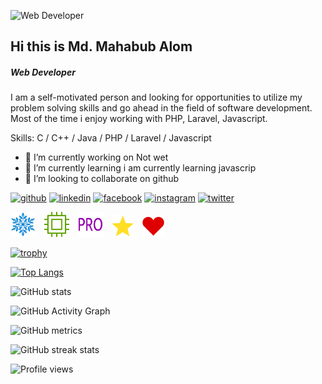 
![Web Developer](https://avatars.githubusercontent.com/u/59614311?s=400&u=60b404880bd41d3693861a300ef360f8d402a4d6&v=4)

## Hi this is Md. Mahabub Alom
##### Web Developer


I am a self-motivated person and looking for opportunities to utilize my problem solving skills and go ahead in the field of software development. Most of the time i enjoy working with PHP, Laravel, Javascript.

Skills: C / C++ / Java / PHP / Laravel / Javascript

- 🔭 I’m currently working on Not wet 
- 🌱 I’m currently learning i am currently learning javascrip 
- 👯 I’m looking to collaborate on github 


[<img src='https://cdn.jsdelivr.net/npm/simple-icons@3.0.1/icons/github.svg' alt='github' height='40'>](https://github.com/mahbubhiron)  [<img src='https://cdn.jsdelivr.net/npm/simple-icons@3.0.1/icons/linkedin.svg' alt='linkedin' height='40'>](https://www.linkedin.com/in/https://www.linkedin.com/in/mahbub-alom-51a659224//)  [<img src='https://cdn.jsdelivr.net/npm/simple-icons@3.0.1/icons/facebook.svg' alt='facebook' height='40'>](https://www.facebook.com/https://www.facebook.com/mahabub.alom.9237/)  [<img src='https://cdn.jsdelivr.net/npm/simple-icons@3.0.1/icons/instagram.svg' alt='instagram' height='40'>](https://www.instagram.com/https://www.instagram.com/mahbub_hiron//)  [<img src='https://cdn.jsdelivr.net/npm/simple-icons@3.0.1/icons/twitter.svg' alt='twitter' height='40'>](https://twitter.com/https://twitter.com/mahbub_hiron)  

<a href='https://archiveprogram.github.com/'><img src='https://raw.githubusercontent.com/acervenky/animated-github-badges/master/assets/acbadge.gif' width='40' height='40'></a> <a href='https://docs.github.com/en/developers'><img src='https://raw.githubusercontent.com/acervenky/animated-github-badges/master/assets/devbadge.gif' width='40' height='40'></a> <a href='https://github.com/pricing'><img src='https://raw.githubusercontent.com/acervenky/animated-github-badges/master/assets/pro.gif' width='40' height='40'></a> <a href='https://stars.github.com/'><img src='https://raw.githubusercontent.com/acervenky/animated-github-badges/master/assets/starbadge.gif' width='35' height='35'></a> <a href='https://docs.github.com/en/github/supporting-the-open-source-community-with-github-sponsors'><img src='https://raw.githubusercontent.com/acervenky/animated-github-badges/master/assets/sponsorbadge.gif' width='35' height='35'></a> 

[![trophy](https://github-profile-trophy.vercel.app/?username=mahbubhiron)](https://github.com/ryo-ma/github-profile-trophy)

[![Top Langs](https://github-readme-stats.vercel.app/api/top-langs/?username=mahbubhiron)](https://github.com/anuraghazra/github-readme-stats)

![GitHub stats](https://github-readme-stats.vercel.app/api?username=mahbubhiron&show_icons=true&count_private=true)  

![GitHub Activity Graph](https://activity-graph.herokuapp.com/graph?username=mahbubhiron)  

![GitHub metrics](https://metrics.lecoq.io/mahbubhiron)  

![GitHub streak stats](https://github-readme-streak-stats.herokuapp.com/?user=mahbubhiron)  

![Profile views](https://gpvc.arturio.dev/mahbubhiron)  
